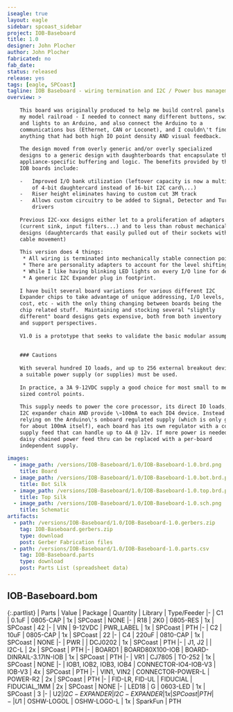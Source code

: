 ```yaml
---
iseagle: true
layout: eagle
sidebar: spcoast_sidebar
project: IOB-Baseboard
title: 1.0
designer: John Plocher
author: John Plocher
fabricated: no
fab_date: 
status: released
release: yes
tags: [eagle, SPCoast]
tagline: IOB Baseboard - wiring termination and I2C / Power bus management
overview: >
    
    This board was originally produced to help me build control panels for
    my model railroad - I needed to connect many different buttons, switches
    and lights to an Arduino, and also connect the Arduino to a
    communications bus (Ethernet, CAN or Loconet), and I couldn\'t find
    anything that had both high IO point density AND visual feedback.
    
    The design moved from overly generic and/or overly specialized
    designs to a generic design with daughterboards that encapsulate the
    appliance-specific buffering and logic. The benefits provided by these
    IOB boards include:
    
    -   Improved I/O bank utilization (leftover capacity is now a multiple
        of 4-bit daughtercard instead of 16-bit I2C card\...)
    -   Riser height eliminates having to custom cut 3M track
    -   Allows custom circuitry to be added to Signal, Detector and Turtle
        drivers
    
    Previous I2C-xxx designs either let to a proliferation of adapters
    (current sink, input filters...) and to less than robust mechanical
    designs (daughtercards that easily pulled out of their sockets with
    cable movement)
    
    This version does 4 things:
     * All wiring is terminated into mechanically stable connection points
     * There are personality adapters to account for the level shifting, buffering and other I/O line adaptions that may be needed
     * While I like having blinking LED lights on every I/O line for debugging, others do not - so there is now a plug-in LED monitor slot for each set of 4x I/O lines
     * A generic I2C Expander plug in footprint.
    
    I have built several board variations for various different I2C
    Expander chips to take advantage of unique addressing, I/O levels,
    cost, etc - with the only thing changing between boards being the
    chip related stuff.  Maintaining and stocking several "slightly
    different" board designs gets expensive, both from both inventory
    and support perspectives.
    
    V1.0 is a prototype that seeks to validate the basic modular assumptions I'm making.
    
    
    ### Cautions
    
    With several hundred IO loads, and up to 256 external breakout devices,
    a suitable power supply (or supplies) must be used.
    
    In practice, a 3A 9-12VDC supply a good choice for most small to medium
    sized control points.
    
    This supply needs to power the core processor, its direct IO loads, the
    I2C expander chain AND provide \~100mA to each IO4 device. Instead of
    relying on the Arduino\'s onboard regulated supply (which is only good
    for about 100mA itself), each board has its own regulator with a common
    supply feed that can handle up to 4A @ 12v. If more power is needed, the
    daisy chained power feed thru can be replaced with a per-board
    independent supply.
    
images:
  - image_path: /versions/IOB-Baseboard/1.0/IOB-Baseboard-1.0.brd.png
    title: Board
  - image_path: /versions/IOB-Baseboard/1.0/IOB-Baseboard-1.0.bot.brd.png
    title: Bot Silk
  - image_path: /versions/IOB-Baseboard/1.0/IOB-Baseboard-1.0.top.brd.png
    title: Top Silk
  - image_path: /versions/IOB-Baseboard/1.0/IOB-Baseboard-1.0.sch.png
    title: Schematic
artifacts:
  - path: /versions/IOB-Baseboard/1.0/IOB-Baseboard-1.0.gerbers.zip
    tag: IOB-Baseboard.gerbers.zip
    type: download
    post: Gerber Fabrication files
  - path: /versions/IOB-Baseboard/1.0/IOB-Baseboard-1.0.parts.csv
    tag: IOB-Baseboard.parts
    type: download
    post: Parts List (spreadsheet data)
---
```


## IOB-Baseboard.bom

{:.partlist}
| Parts | Value | Package | Quantity | Library | Type/Feeder
|-
| C1 | 0.1uF | 0805-CAP | 1x | SPCoast | NONE
|-
| R18 | 2K0 | 0805-RES | 1x | SPCoast | 42
|-
| VIN | 9-12VDC | PWR_LABEL | 1x | SPCoast | PTH
|-
| C2 | 10uF | 0805-CAP | 1x | SPCoast | 22
|-
| C4 | 220uF | 0810-CAP | 1x | SPCoast | NONE
|-
| PWR |  | DCJ0202 | 1x | SPCoast | PTH
|-
| J1, J2 |  | I2C-L | 2x | SPCoast | PTH
|-
| BOARD1 | BOARD80X100-IOB | BOARD-DINRAIL-3.17IN-IOB | 1x | SPCoast | PTH
|-
| VR1 | CJ7805 | TO-252 | 1x | SPCoast | NONE
|-
| IOB1, IOB2, IOB3, IOB4 | CONNECTOR-IO4-IOB-V3 | IOB-V3 | 4x | SPCoast | PTH
|-
| VIN1, VIN2 | CONNECTOR-POWER-L | POWER-R2 | 2x | SPCoast | PTH
|-
| FID-LR, FID-UL | FIDUCIAL | FIDUCIAL_1MM | 2x | SPCoast | NONE
|-
| LED18 | G | 0603-LED | 1x | SPCoast | 3
|-
| U$2 | I2C-EXPANDER | I2C-EXPANDER | 1x | SPCoast | PTH
|-
| U$1 | OSHW-LOGOL | OSHW-LOGO-L | 1x | SparkFun | PTH
